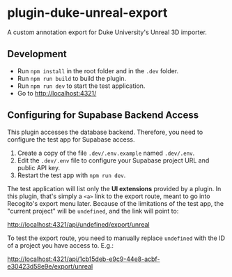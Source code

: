 # plugin-duke-unreal-export

A custom annotation export for Duke University's Unreal 3D importer.

## Development

- Run `npm install` in the root folder and in the `.dev` folder.
- Run `npm run build` to build the plugin.
- Run `npm run dev` to start the test application.
- Go to <http://localhost:4321/>

## Configuring for Supabase Backend Access

This plugin accesses the database backend. Therefore, you need to configure the test app for Supabase access.

1. Create a copy of the file `.dev/.env.example` named `.dev/.env`.
2. Edit the `.dev/.env` file to configure your Supabase project URL and public API key.
3. Restart the test app with `npm run dev`.

The test application will list only the __UI extensions__ provided by a plugin. In this plugin, that's simply a `<a>` link to the export route, meant to go into Recogito's export menu later. Because of the limitations of the test app, the "current project" will be `undefined`, and the link will point to:

<http://localhost:4321/api/undefined/export/unreal>

To test the export route, you need to manually replace `undefined` with the ID of a project you have access to. E.g.: 

<http://localhost:4321/api/1cb15deb-e9c9-44e8-acbf-e30423d58e9e/export/unreal>



